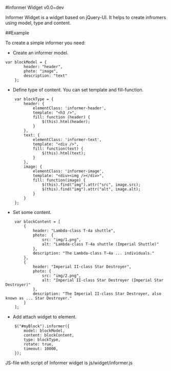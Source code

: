 #Informer Widget v0.0~dev

Informer Widget is a widget based on jQuery-UI. It helps to create infromers using model, type and content.

##Example

To create a simple informer you need:

* Create an informer model.
```
var blockModel = {
		header: "header",
		photo: "image",
		description: "text"
	};
```
* Define type of content. You can set template and fill-function.
```
	var blockType = {
		header: {
			elementClass: 'informer-header',
			template: "<h3 />",
			fill: function (header) {
				$(this).html(header);
			}	
		},
		text: {
			elementClass: 'informer-text',
			template: "<div />",
			fill: function(text) {
				$(this).html(text);
			}
		},
		image: {
			elementClass: 'informer-image',
			template: "<div><img /></div>",
			fill: function(image) {
				$(this).find("img").attr("src", image.src);
				$(this).find("img").attr("alt", image.alt);
			}
		}
	};
```
* Set some content.
```
	var blockContent = [
		{
			header:	"Lambda-class T-4a shuttle",
			photo:	{
				src: "img/1.png",
				alt: "Lambda-class T-4a shuttle (Imperial Shuttle)"
			},
			description: "The Lambda-class T-4a ... individuals."
		},
		{
			header: "Imperial II-class Star Destroyer",
			photo: {
				src: "img/2.png",
				alt: "Imperial II-class Star Destroyer (Imperial Star Destroyer)"
			},
			description: "The Imperial II-class Star Destroyer, also known as ... Star Destroyer."
		}
	];
```
* Add attach widget to element.
```
	$("#myBlock").informer({
		model: blockModel,
		content: blockContent,
		type: blockType,
		rotate: true,
		timeout: 10000,
	});
```
JS-file with script of Informer widget is js/widget/informer.js
